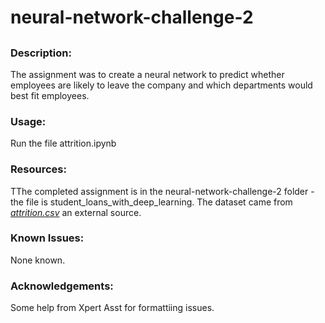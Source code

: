 # neural-network-challenge-2
## 
### Description:
The assignment was to create a neural network to predict whether employees are
likely to leave the company and which departments would best fit employees.

### Usage:
Run the file attrition.ipynb

### Resources:
TThe completed assignment is in the neural-network-challenge-2 folder - the 
file is student_loans_with_deep_learning. The dataset came from 
[*attrition.csv*](https://static.bc-edx.com/ai/ail-v-1-0/m19/lms/datasets/attrition.csv) 
an external source. 

### Known Issues:
None known. 

### Acknowledgements:
Some help from Xpert Asst for formattiing issues.
